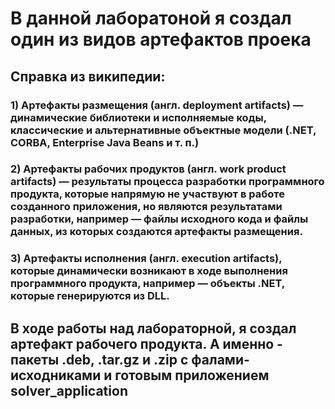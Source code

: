 # В данной лаборатоной я создал один из видов артефактов проека

## Справка из википедии:
### 1) Артефакты размещения (англ. deployment artifacts) — динамические библиотеки и исполняемые коды, классические и альтернативные объектные модели (.NET, CORBA, Enterprise Java Beans и т. п.)
### 2) Артефакты рабочих продуктов (англ. work product artifacts) — результаты процесса разработки программного продукта, которые напрямую не участвуют в работе созданного приложения, но являются результатами разработки, например — файлы исходного кода и файлы данных, из которых создаются артефакты размещения.
### 3) Артефакты исполнения (англ. execution artifacts), которые динамически возникают в ходе выполнения программного продукта, например — объекты .NET, которые генерируются из DLL.

## В ходе работы над лабораторной, я создал артефакт рабочего продукта. А именно - пакеты .deb, .tar.gz и .zip с фалами-исходниками и готовым приложением solver_application
